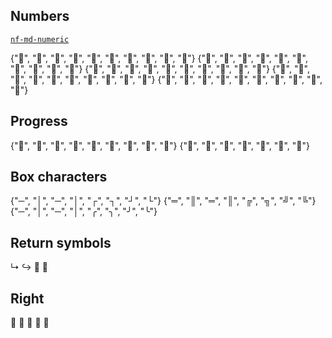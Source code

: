## Numbers
[`nf-md-numeric`](https://www.nerdfonts.com/cheat-sheet?q=nf-md-numeric)

{"󰲠", "󰲢", "󰲤", "󰲦", "󰲨", "󰲪", "󰲬", "󰲮", "󰲰", "󰲲"}
{"󰲡", "󰲣", "󰲥", "󰲧", "󰲩", "󰲫", "󰲭", "󰲯", "󰲱", "󰲳"}
{"󰎦", "󰎩", "󰎬", "󰎮", "󰎰", "󰎵", "󰎸", "󰎻", "󰎾", "󰏁"}
{"󰎤", "󰎧", "󰎪", "󰎭", "󰎱", "󰎳", "󰎶", "󰎹", "󰎼", "󰎿"}
{"󰬺", "󰬻", "󰬼", "󰬽", "󰬾", "󰬿", "󰭀", "󰭁", "󰭂", "󰿮"}

## Progress
{"󰄰", "󰪞", "󰪟", "󰪠", "󰪡", "󰪢", "󰪣", "󰪤", "󰪥"}
{"󰋙", "󰫃", "󰫄", "󰫅", "󰫆", "󰫇", "󰫈"}

## Box characters
{"─", "│", "─", "│", "┌", "┐", "┘", "└"}
{"═", "║", "═", "║", "╔", "╗", "╝", "╚"}
{"─", "│", "─", "│", "╭", "╮", "╯", "╰"}

## Return symbols
↳ ↪ 󱞩 󰌑

## Right
   
 
